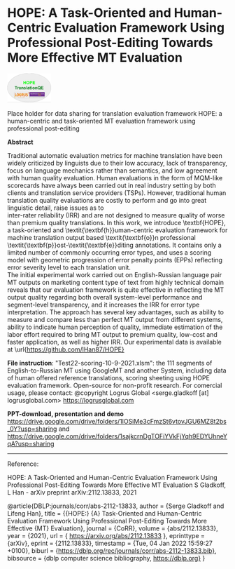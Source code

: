 # HOPE: A Task-Oriented and Human-Centric Evaluation Framework Using Professional Post-Editing Towards More Effective MT Evaluation

<img src="https://github.com/aaronlifenghan/HOPE/blob/main/HOPE-metric-logo.png" width=100>


Place holder for data sharing for translation evaluation framework HOPE: a human-centric and task-oriented MT evaluation framework using professional post-editing

**Abstract**

Traditional automatic evaluation metrics for machine translation have been widely criticized by linguists due to their low accuracy, lack of transparency, focus on language mechanics rather than semantics, and low agreement with human quality evaluation. Human evaluations in the form of MQM-like scorecards have always been carried out in real industry setting by both clients and translation service providers (TSPs). However, traditional human translation quality evaluations are costly to perform and go into great linguistic detail, raise issues as to  
inter-rater reliability (IRR) and are not designed to measure quality of worse than premium quality translations. 
In this work, we introduce \textbf{HOPE}, a task-oriented and  \textit{\textbf{h}}uman-centric evaluation framework for machine translation output based \textit{\textbf{o}}n professional \textit{\textbf{p}}ost-\textit{\textbf{e}}diting annotations. It contains only a limited number of commonly occurring error types, and uses a scoring model with geometric progression of error penalty points (EPPs) reflecting error severity level to each translation unit.  
The initial experimental work carried out on English-Russian language pair MT outputs on marketing content type of text from highly technical domain reveals that our evaluation framework is quite  effective in reflecting the MT output quality regarding both overall system-level performance and segment-level transparency, and it increases the IRR for error type interpretation. 
The approach has several key advantages, such as ability to measure and compare less than perfect MT output from different systems, ability to indicate human perception of quality, immediate estimation of the labor effort required to bring MT output to premium quality, low-cost and faster application, as well as higher IRR. Our experimental data is available at \url{https://github.com/lHan87/HOPE}

**File instruction**: 
"Test22-scoring-10-9-2021.xlsm": the 111 segments of English-to-Russian MT using GoogleMT and another System, including data of human offered reference translations, scoring sheeting using HOPE evaluation framework. 
Open-source for non-profit research. 
For comercial usage, please contact: @copyright Logrus Global <serge.gladkoff [at] logrusglobal.com> https://logrusglobal.com 

**PPT-download, presentation and demo** https://drive.google.com/drive/folders/1lOSiMe3cFmzSt6vtovJGU6MZ8t2bs_0Y?usp=sharing and https://drive.google.com/drive/folders/1sajkcrnDgTOFiYVkFjYqh9EDYUhneYqA?usp=sharing 

------------------------
Reference:

HOPE: A Task-Oriented and Human-Centric Evaluation Framework Using Professional Post-Editing Towards More Effective MT Evaluation
S Gladkoff, L Han - arXiv preprint arXiv:2112.13833, 2021

@article{DBLP:journals/corr/abs-2112-13833,
  author    = {Serge Gladkoff and
               Lifeng Han},
  title     = {{HOPE:} {A} Task-Oriented and Human-Centric Evaluation Framework Using
               Professional Post-Editing Towards More Effective {MT} Evaluation},
  journal   = {CoRR},
  volume    = {abs/2112.13833},
  year      = {2021},
  url       = { https://arxiv.org/abs/2112.13833 },
  eprinttype = {arXiv},
  eprint    = {2112.13833},
  timestamp = {Tue, 04 Jan 2022 15:59:27 +0100},
  biburl    = {https://dblp.org/rec/journals/corr/abs-2112-13833.bib},
  bibsource = {dblp computer science bibliography, https://dblp.org}
}
